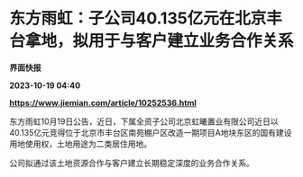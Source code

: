 # 东方雨虹：子公司40.135亿元在北京丰台拿地，拟用于与客户建立业务合作关系
**界面快报**

**2023-10-19 04:40**

**https://www.jiemian.com/article/10252536.html**

东方雨虹10月19日公告，近日，下属全资子公司北京虹曦置业有限公司近日以40.135亿元竞得位于北京市丰台区南苑棚户区改造一期项目A地块东区的国有建设用地使用权，土地用途为二类居住用地。

公司拟通过该土地资源合作与客户建立长期稳定深度的业务合作关系。